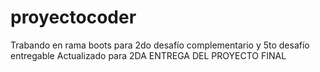 # proyectocoder  
Trabando en rama boots para  2do desafío complementario  y  5to desafío entregable
Actualizado para 2DA ENTREGA DEL PROYECTO FINAL
